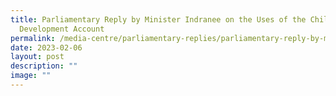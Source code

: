 ```yaml
---
title: Parliamentary Reply by Minister Indranee on the Uses of the Child
  Development Account
permalink: /media-centre/parliamentary-replies/parliamentary-reply-by-minister-indranee-on-the-uses-of-the-CDA/
date: 2023-02-06
layout: post
description: ""
image: ""
---
```

